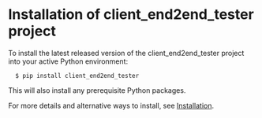 Installation of client_end2end_tester project
=======================================================

To install the latest released version of the
client_end2end_tester project into your active Python environment:

      $ pip install client_end2end_tester

This will also install any prerequisite Python packages.

For more details and alternative ways to install, see
[Installation](https://client_end2end_tester.readthedocs.io/en/stable/intro.html#installation).
